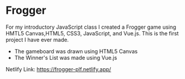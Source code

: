# Frogger
For my introductory JavaScript class I created a Frogger game using HMTL5 Canvas,HTML5, CSS3, JavaScript, and Vue.js. This is the first project I have ever made.
* The gameboard was drawn using HTML5 Canvas
* The Winner's List was made using Vue.js

Netlify Link: https://frogger-plf.netlify.app/
